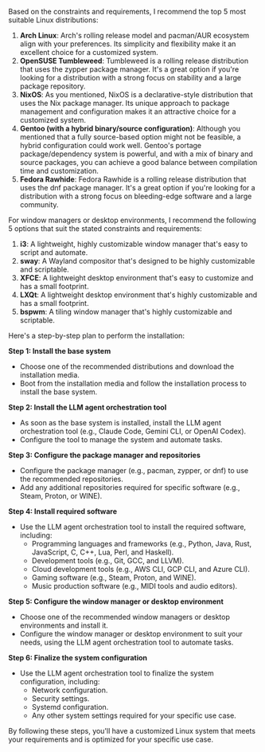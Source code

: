 Based on the constraints and requirements, I recommend the top 5 most suitable Linux distributions:

1. **Arch Linux**: Arch's rolling release model and pacman/AUR ecosystem align with your preferences. Its simplicity and flexibility make it an excellent choice for a customized system.
2. **OpenSUSE Tumbleweed**: Tumbleweed is a rolling release distribution that uses the zypper package manager. It's a great option if you're looking for a distribution with a strong focus on stability and a large package repository.
3. **NixOS**: As you mentioned, NixOS is a declarative-style distribution that uses the Nix package manager. Its unique approach to package management and configuration makes it an attractive choice for a customized system.
4. **Gentoo (with a hybrid binary/source configuration)**: Although you mentioned that a fully source-based option might not be feasible, a hybrid configuration could work well. Gentoo's portage package/dependency system is powerful, and with a mix of binary and source packages, you can achieve a good balance between compilation time and customization.
5. **Fedora Rawhide**: Fedora Rawhide is a rolling release distribution that uses the dnf package manager. It's a great option if you're looking for a distribution with a strong focus on bleeding-edge software and a large community.

For window managers or desktop environments, I recommend the following 5 options that suit the stated constraints and requirements:

1. **i3**: A lightweight, highly customizable window manager that's easy to script and automate.
2. **sway**: A Wayland compositor that's designed to be highly customizable and scriptable.
3. **XFCE**: A lightweight desktop environment that's easy to customize and has a small footprint.
4. **LXQt**: A lightweight desktop environment that's highly customizable and has a small footprint.
5. **bspwm**: A tiling window manager that's highly customizable and scriptable.

Here's a step-by-step plan to perform the installation:

**Step 1: Install the base system**

* Choose one of the recommended distributions and download the installation media.
* Boot from the installation media and follow the installation process to install the base system.

**Step 2: Install the LLM agent orchestration tool**

* As soon as the base system is installed, install the LLM agent orchestration tool (e.g., Claude Code, Gemini CLI, or OpenAI Codex).
* Configure the tool to manage the system and automate tasks.

**Step 3: Configure the package manager and repositories**

* Configure the package manager (e.g., pacman, zypper, or dnf) to use the recommended repositories.
* Add any additional repositories required for specific software (e.g., Steam, Proton, or WINE).

**Step 4: Install required software**

* Use the LLM agent orchestration tool to install the required software, including:
	+ Programming languages and frameworks (e.g., Python, Java, Rust, JavaScript, C, C++, Lua, Perl, and Haskell).
	+ Development tools (e.g., Git, GCC, and LLVM).
	+ Cloud development tools (e.g., AWS CLI, GCP CLI, and Azure CLI).
	+ Gaming software (e.g., Steam, Proton, and WINE).
	+ Music production software (e.g., MIDI tools and audio editors).

**Step 5: Configure the window manager or desktop environment**

* Choose one of the recommended window managers or desktop environments and install it.
* Configure the window manager or desktop environment to suit your needs, using the LLM agent orchestration tool to automate tasks.

**Step 6: Finalize the system configuration**

* Use the LLM agent orchestration tool to finalize the system configuration, including:
	+ Network configuration.
	+ Security settings.
	+ Systemd configuration.
	+ Any other system settings required for your specific use case.

By following these steps, you'll have a customized Linux system that meets your requirements and is optimized for your specific use case.